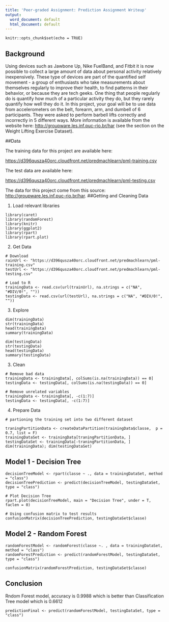 ```yaml
---
title: 'Peer-graded Assignment: Prediction Assignment Writeup'
output:
  word_document: default
  html_document: default
---
```


```{r setup, include=FALSE}
knitr::opts_chunk$set(echo = TRUE)
```

## Background

Using devices such as Jawbone Up, Nike FuelBand, and Fitbit it is now possible to collect a large amount of data about personal activity relatively inexpensively. These type of devices are part of the quantified self movement - a group of enthusiasts who take measurements about themselves regularly to improve their health, to find patterns in their behavior, or because they are tech geeks. One thing that people regularly do is quantify how much of a particular activity they do, but they rarely quantify how well they do it. In this project, your goal will be to use data from accelerometers on the belt, forearm, arm, and dumbell of 6 participants. They were asked to perform barbell lifts correctly and incorrectly in 5 different ways. More information is available from the website here: http://groupware.les.inf.puc-rio.br/har (see the section on the Weight Lifting Exercise Dataset).

##Data

The training data for this project are available here:

https://d396qusza40orc.cloudfront.net/predmachlearn/pml-training.csv

The test data are available here:

https://d396qusza40orc.cloudfront.net/predmachlearn/pml-testing.csv

The data for this project come from this source: http://groupware.les.inf.puc-rio.br/har. 
##Getting and Cleaning Data

1. Load relevant libraries

```{r}
library(caret)
library(randomForest)
library(knitr)
library(ggplot2)
library(rpart)
library(rpart.plot)
```

2. Get Data

```{r}
# Download
rainUrl <- "https://d396qusza40orc.cloudfront.net/predmachlearn/pml-training.csv"
testUrl <- "https://d396qusza40orc.cloudfront.net/predmachlearn/pml-testing.csv"

# Load to R
trainingData <- read.csv(url(trainUrl), na.strings = c("NA", "#DIV/0!", ""))
testingData <- read.csv(url(testUrl), na.strings = c("NA", "#DIV/0!", ""))
```

3. Explore

```{r}
dim(trainingData)
str(trainingData)
head(trainingData)
summary(trainingData)

dim(testingData)
str(testingData)
head(testingData)
summary(testingData)
```

3. Clean

```{r}
# Remove bad data
trainingData <- trainingData[, colSums(is.na(trainingData)) == 0]
testingData <- testingData[, colSums(is.na(testingData)) == 0]

# Remove unrelated variables
trainingData <- trainingData[, -c(1:7)]
testingData <- testingData[, -c(1:7)]
```

4. Prepare Data

```{r}
# partioning the training set into two different dataset

traningPartitionData <- createDataPartition(trainingData$classe,  p = 0.7, list = F)
trainingDataSet <- trainingData[traningPartitionData, ]
testingDataSet <- trainingData[-traningPartitionData, ]
dim(trainingData); dim(testingDataSet)
```


## Model 1 - Decision Tree

```{r}
decisionTreeModel <- rpart(classe ~ ., data = trainingDataSet, method = "class")
decisionTreePrediction <- predict(decisionTreeModel, testingDataSet, type = "class")

# Plot Decision Tree
rpart.plot(decisionTreeModel, main = "Decision Tree", under = T, faclen = 0)

# Using confusion matrix to test results
confusionMatrix(decisionTreePrediction, testingDataSet$classe)
```

## Model 2 - Random Forest

```{r}
randomForestModel <- randomForest(classe ~. , data = trainingDataSet, method = "class")
randomForestPrediction <- predict(randomForestModel, testingDataSet, type = "class")

confusionMatrix(randomForestPrediction, testingDataSet$classe)
```

## Conclusion

Rndom Forest model, accuracy is 0.9988 which is better than Classification Tree model which is 0.6612

```{r}
predictionFinal <- predict(randomForestModel, testingDataSet, type = "class")
```

